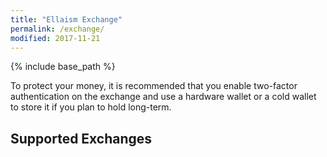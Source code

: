 ```yaml
---
title: "Ellaism Exchange"
permalink: /exchange/
modified: 2017-11-21
---
```


{% include base_path %}

To protect your money, it is recommended that you enable two-factor authentication on the exchange and use a hardware wallet or a cold wallet to store it if you plan to hold long-term.

## Supported Exchanges

<div class="wiki-loader"></div>
<div id="wiki-page-content" data-wiki-page="https://wiki.ellaism.org/Supported-Exchanges" data-wiki-fail-message="View the complete list of exchanges on the wiki"></div>
